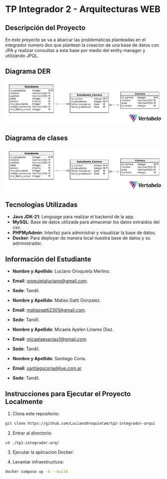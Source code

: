 # TP Integrador 2 - Arquitecturas WEB

## Descripción del Proyecto

En este proyecto se va a abarcar las problematicas planteadas en el integrador numero dos que plantean la creacion de una base de 
datos con JPA y realizar consultas a esta base por medio del entity manager y utilizando JPQL.

## Diagrama DER
![DiagramaDER.png](DiagramaDER.png)

## Diagrama de clases
![DiagramaDER.png](DiagramaDER.png)

## Tecnologías Utilizadas

- **Java JDK-21**: Lenguage para realizar el backend de la app.
- **MySQL**: Base de datos utilizada para almacenar los datos extraidos del csv.
- **PHPMyAdmin**: Interfaz para administrar y visualizar la base de datos.
- **Docker**: Para deployar de manera local nuestra base de datos y su administrador.

## Información del Estudiante

- **Nombre y Apellido**: Luciano Oroquieta Merlino.
- **Email**: oroquietaluciano@gmail.com.
- **Sede**: Tandil.

- **Nombre y Apellido**: Matias Gatti Gonzalez.
- **Email**: matiasgatti2301@gmail.com.
- **Sede**: Tandil.

- **Nombre y Apellido**: Micaela Ayelen Linares Diaz.
- **Email**: micaelaexactas1@gmail.com.
- **Sede**: Tandil.

- **Nombre y Apellido**: Santiago Coria.
- **Email**: santiagocoria@live.com.ar
- **Sede**: Tandil.

## Instrucciones para Ejecutar el Proyecto Localmente

1. Clona este repositorio:
 ```bash
git clone https://github.com/LucianoOroquietam/tp2-integrador-arqui
 ```
2. Entrar al directorio:
 ```
cd ./tp1-integrador-arq/
```
3. Ejecutar la aplicacion Docker:

4. Levantar infraestructura:
```bash
docker compose up -d --build
```
